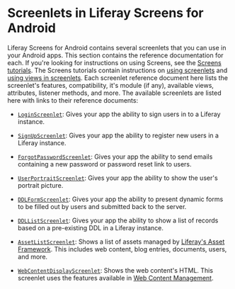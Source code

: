 # Screenlets in Liferay Screens for Android [](id=screenlets-in-liferay-screens-for-android)

Liferay Screens for Android contains several screenlets that you can use in your 
Android apps. This section contains the reference documentation for each. If 
you're looking for instructions on using Screens, see the [Screens tutorials](/develop/tutorials/-/knowledge_base/6-2/mobile-apps-with-liferay-screens). 
The Screens tutorials contain instructions on [using screenlets](/develop/tutorials/-/knowledge_base/6-2/using-screenlets-in-android-apps) 
and [using views in screenlets](/develop/tutorials/-/knowledge_base/6-2/using-views-in-android-screenlets). 
Each screenlet reference document here lists the screenlet's features, 
compatibility, it's module (if any), available views, attributes, listener 
methods, and more. The available screenlets are listed here with links to their 
reference documents: 

- [`LoginScreenlet`](/develop/reference/-/knowledge_base/6-2/loginscreenlet-for-android): 
  Gives your app the ability to sign users in to a Liferay instance. 
  
- [`SignUpScreenlet`](/develop/reference/-/knowledge_base/6-2/signupscreenlet-for-android): 
  Gives your app the ability to register new users in a Liferay instance. 
  
- [`ForgotPasswordScreenlet`](/develop/reference/-/knowledge_base/6-2/forgotpasswordscreenlet-for-android): 
  Gives your app the ability to send emails containing a new password or 
  password reset link to users. 
  
- [`UserPortraitScreenlet`](/develop/reference/-/knowledge_base/6-2/userportraitscreenlet-for-android): 
  Gives your app the ability to show the user's portrait picture. 
  
- [`DDLFormScreenlet`](/develop/reference/-/knowledge_base/6-2/ddlformscreenlet-for-android): 
  Gives your app the ability to present dynamic forms to be filled out by users 
  and submitted back to the server. 
  
- [`DDLListScreenlet`](/develop/reference/-/knowledge_base/6-2/ddllistscreenlet-for-android): 
  Gives your app the ability to show a list of records based on a pre-existing 
  DDL in a Liferay instance. 
  
- [`AssetListScreenlet`](/develop/reference/-/knowledge_base/6-2/assetlistscreenlet-for-android): 
  Shows a list of assets managed by [Liferay's Asset Framework](/develop/tutorials/-/knowledge_base/6-2/asset-framework). 
  This includes web content, blog entries, documents, users, and more. 
  
- [`WebContentDisplayScreenlet`](/develop/reference/-/knowledge_base/6-2/webcontentdisplayscreenlet-for-android): 
  Shows the web content's HTML. This screenlet uses the features available in 
  [Web Content Management](/discover/portal/-/knowledge_base/6-2/web-content-management). 

